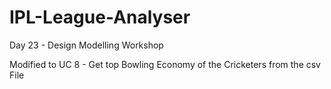 # IPL-League-Analyser
Day 23 - Design Modelling Workshop

Modified to UC 8 - Get top Bowling Economy of the Cricketers from the csv File
